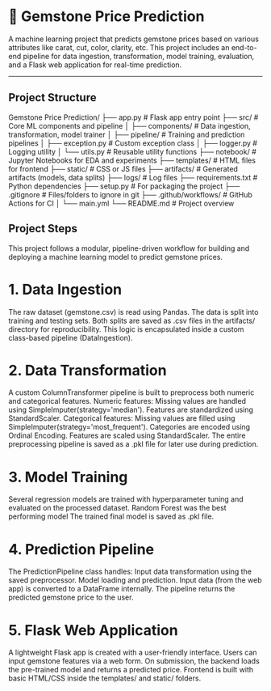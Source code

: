 # 💎 Gemstone Price Prediction

A machine learning project that predicts gemstone prices based on various attributes like carat, cut, color, clarity, etc. This project includes an end-to-end pipeline for data ingestion, transformation, model training, evaluation, and a Flask web application for real-time prediction.

---

##  Project Structure

Gemstone Price Prediction/
├── app.py # Flask app entry point
├── src/ # Core ML components and pipeline
│ ├── components/ # Data ingestion, transformation, model trainer
│ ├── pipeline/ # Training and prediction pipelines
│ ├── exception.py # Custom exception class
│ ├── logger.py # Logging utility
│ └── utils.py # Reusable utility functions
├── notebook/ # Jupyter Notebooks for EDA and experiments
├── templates/ # HTML files for frontend
├── static/ # CSS or JS files
├── artifacts/ # Generated artifacts (models, data splits)
├── logs/ # Log files
├── requirements.txt # Python dependencies
├── setup.py # For packaging the project
├── .gitignore # Files/folders to ignore in git
├── .github/workflows/ # GitHub Actions for CI
│ └── main.yml
└── README.md # Project overview

## Project Steps
This project follows a modular, pipeline-driven workflow for building and deploying a machine learning model to predict gemstone prices.

# 1. Data Ingestion
The raw dataset (gemstone.csv) is read using Pandas.
The data is split into training and testing sets.
Both splits are saved as .csv files in the artifacts/ directory for reproducibility.
This logic is encapsulated inside a custom class-based pipeline (DataIngestion).

# 2. Data Transformation
A custom ColumnTransformer pipeline is built to preprocess both numeric and categorical features.
Numeric features:
Missing values are handled using SimpleImputer(strategy='median').
Features are standardized using StandardScaler.
Categorical features:
Missing values are filled using SimpleImputer(strategy='most_frequent').
Categories are encoded using Ordinal Encoding.
Features are scaled using StandardScaler.
The entire preprocessing pipeline is saved as a .pkl file for later use during prediction.

# 3. Model Training
Several regression models are trained with hyperparameter tuning and evaluated on the processed dataset.
Random Forest was the best performing model
The trained final model is saved as .pkl file.

# 4. Prediction Pipeline
The PredictionPipeline class handles:
Input data transformation using the saved preprocessor.
Model loading and prediction.
Input data (from the web app) is converted to a DataFrame internally.
The pipeline returns the predicted gemstone price to the user.

# 5. Flask Web Application
A lightweight Flask app is created with a user-friendly interface.
Users can input gemstone features via a web form.
On submission, the backend loads the pre-trained model and returns a predicted price.
Frontend is built with basic HTML/CSS inside the templates/ and static/ folders.